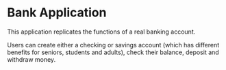 # Bank Application  

This application replicates the functions of a real banking account.

Users can create either a checking or savings account (which has different benefits for seniors, students and adults), check their balance, deposit and withdraw money.
